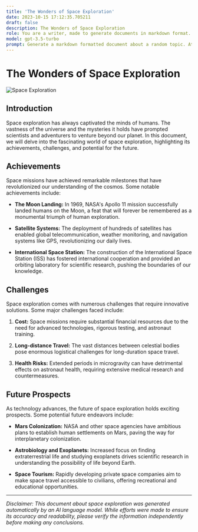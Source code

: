 ```yaml
---
title: 'The Wonders of Space Exploration'
date: 2023-10-15 17:12:35.705211
draft: false
description: The Wonders of Space Exploration
role: You are a writer, made to generate documents in markdown format. It is very important that all of the documents you generate are in valid markdown format.
model: gpt-3.5-turbo
prompt: Generate a markdown formatted document about a random topic. At the bottom, include a disclaimer explaining that the document was generated by you. The first line of the document should be the title. Make sure that the entire document is in proper markdown format, using a mix of various tags to make the document visually appealing.
---
```


# The Wonders of Space Exploration

![Space Exploration](https://example.com/space-exploration.jpg)

## Introduction

Space exploration has always captivated the minds of humans. The vastness of the universe and the mysteries it holds have prompted scientists and adventurers to venture beyond our planet. In this document, we will delve into the fascinating world of space exploration, highlighting its achievements, challenges, and potential for the future.

## Achievements

Space missions have achieved remarkable milestones that have revolutionized our understanding of the cosmos. Some notable achievements include:

- **The Moon Landing:** In 1969, NASA's Apollo 11 mission successfully landed humans on the Moon, a feat that will forever be remembered as a monumental triumph of human exploration.

- **Satellite Systems:** The deployment of hundreds of satellites has enabled global telecommunication, weather monitoring, and navigation systems like GPS, revolutionizing our daily lives.

- **International Space Station:** The construction of the International Space Station (ISS) has fostered international cooperation and provided an orbiting laboratory for scientific research, pushing the boundaries of our knowledge.

## Challenges

Space exploration comes with numerous challenges that require innovative solutions. Some major challenges faced include:

1. **Cost:** Space missions require substantial financial resources due to the need for advanced technologies, rigorous testing, and astronaut training.

2. **Long-distance Travel:** The vast distances between celestial bodies pose enormous logistical challenges for long-duration space travel.

3. **Health Risks:** Extended periods in microgravity can have detrimental effects on astronaut health, requiring extensive medical research and countermeasures.

## Future Prospects

As technology advances, the future of space exploration holds exciting prospects. Some potential future endeavors include:

- **Mars Colonization:** NASA and other space agencies have ambitious plans to establish human settlements on Mars, paving the way for interplanetary colonization.

- **Astrobiology and Exoplanets:** Increased focus on finding extraterrestrial life and studying exoplanets drives scientific research in understanding the possibility of life beyond Earth.

- **Space Tourism:** Rapidly developing private space companies aim to make space travel accessible to civilians, offering recreational and educational opportunities.

---

*Disclaimer: This document about space exploration was generated automatically by an AI language model. While efforts were made to ensure its accuracy and readability, please verify the information independently before making any conclusions.*